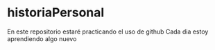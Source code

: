 # historiaPersonal
En este repositorio estaré practicando el uso de github
Cada dia estoy aprendiendo algo nuevo
